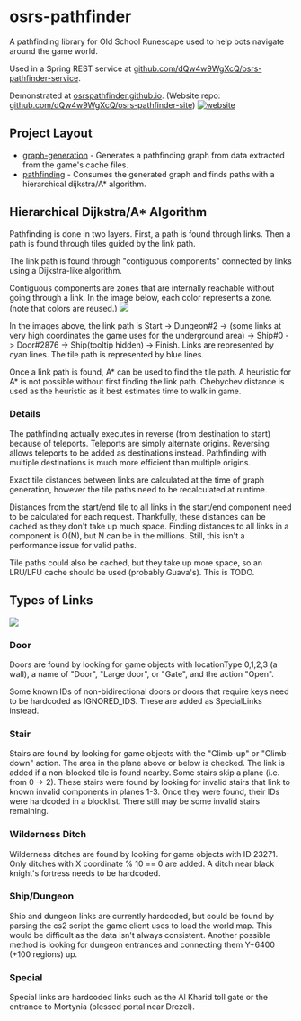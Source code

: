 # osrs-pathfinder

A pathfinding library for Old School Runescape used to help bots navigate around the game world.  

Used in a Spring REST service at [github.com/dQw4w9WgXcQ/osrs-pathfinder-service](https://github.com/dQw4w9WgXcQ/osrs-pathfinder-service).  

Demonstrated at [osrspathfinder.github.io](https://osrspathfinder.github.io/). (Website repo: [github.com/dQw4w9WgXcQ/osrs-pathfinder-site](https://github.com/dQw4w9WgXcQ/osrs-pathfinder-site))
[![website](https://i.imgur.com/sk5XPSt.png)](https://osrspathfinder.github.io/)

## Project Layout
- [graph-generation](graph-generation/src/main/java/github/dqw4w9wgxcq/pathfinder/graphgeneration) - Generates a pathfinding graph from data extracted from the game's cache files.  
- [pathfinding](runelite-api/src/main/java/net/runelite/api) - Consumes the generated graph and finds paths with a hierarchical dijkstra/A* algorithm.


## Hierarchical Dijkstra/A* Algorithm
Pathfinding is done in two layers.  First, a path is found through links.  Then a path is found through tiles guided by the link path.  

The link path is found through "contiguous components" connected by links using a Dijkstra-like algorithm.

Contiguous components are zones that are internally reachable without going through a link.  In the image below, each color represents a zone.  (note that colors are reused.)
![](https://i.imgur.com/MaD51oN.png)

In the images above, the link path is Start -> Dungeon#2 -> (some links at very high coordinates the game uses for the underground area) -> Ship#0 -> Door#2876  -> Ship(tooltip hidden) -> Finish.  Links are represented by cyan lines.  The tile path is represented by blue lines.

Once a link path is found, A* can be used to find the tile path.  A heuristic for A* is not possible without first finding the link path.  Chebychev distance is used as the heuristic as it best estimates time to walk in game.  

### Details

The pathfinding actually executes in reverse (from destination to start) because of teleports.  Teleports are simply alternate origins.  Reversing allows teleports to be added as destinations instead.  Pathfinding with multiple destinations is much more efficient than multiple origins.  

Exact tile distances between links are calculated at the time of graph generation, however the tile paths need to be recalculated at runtime.  

Distances from the start/end tile to all links in the start/end component need to be calculated for each request.  Thankfully, these distances can be cached as they don't take up much space.  Finding distances to all links in a component is O(N), but N can be in the millions.  Still, this isn't a performance issue for valid paths.  

Tile paths could also be cached, but they take up more space, so an LRU/LFU cache should be used (probably Guava's).  This is TODO.  

## Types of Links

![](https://i.imgur.com/k7bTfWe.png)

### Door
Doors are found by looking for game objects with locationType 0,1,2,3 (a wall), a name of "Door", "Large door", or "Gate", and  the action "Open".  

Some known IDs of non-bidirectional doors or doors that require keys need to be hardcoded as IGNORED_IDS.  These are added as SpecialLinks instead.  
### Stair
Stairs are found by looking for game objects with the "Climb-up" or "Climb-down" action.  The area in the plane above or below is checked.  The link is added if a non-blocked tile is found nearby.  Some stairs skip a plane (i.e. from 0 -> 2).  These stairs were found by looking for invalid stairs that link to known invalid components in planes 1-3.  Once they were found, their IDs were hardcoded in a blocklist.  There still may be some invalid stairs remaining.      

### Wilderness Ditch
Wilderness ditches are found by looking for game objects with ID 23271.  Only ditches with X coordinate % 10 == 0 are added.  A ditch near black knight's fortress needs to be hardcoded.  

### Ship/Dungeon
Ship and dungeon links are currently hardcoded, but could be found by parsing the cs2 script the game client uses to load the world map.  This would be difficult as the data isn't always consistent.  Another possible method is looking for dungeon entrances and connecting them Y+6400 (+100 regions) up.  
### Special
Special links are hardcoded links such as the Al Kharid toll gate or the entrance to Mortynia (blessed portal near Drezel).  
